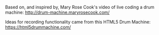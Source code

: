 Based on, and inspired by, Mary Rose Cook's video of live coding a drum machine: http://drum-machine.maryrosecook.com/

Ideas for recording functionality came from this HTML5 Drum Machine: https://html5drummachine.com/